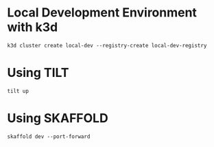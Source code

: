 # Local Development Environment with k3d
```shell
k3d cluster create local-dev --registry-create local-dev-registry
```

# Using TILT
```shell
tilt up
```


# Using SKAFFOLD
```shell
skaffold dev --port-forward 
```